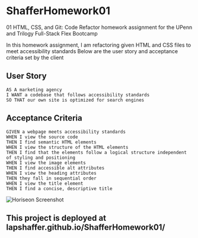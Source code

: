 # ShafferHomework01
01 HTML, CSS, and Git: Code Refactor homework assignment for the UPenn and Trilogy Full-Stack Flex Bootcamp

 In this homework assignment, I am refactoring given HTML and CSS files to meet accessibility standards
 Below are the user story and acceptance criteria set by the client

## User Story

```
AS A marketing agency
I WANT a codebase that follows accessibility standards
SO THAT our own site is optimized for search engines
```

## Acceptance Criteria

```
GIVEN a webpage meets accessibility standards
WHEN I view the source code
THEN I find semantic HTML elements
WHEN I view the structure of the HTML elements
THEN I find that the elements follow a logical structure independent of styling and positioning
WHEN I view the image elements
THEN I find accessible alt attributes
WHEN I view the heading attributes
THEN they fall in sequential order
WHEN I view the title element
THEN I find a concise, descriptive title
```

![Horiseon Screenshot](HoriseonMarketingScreenshot.png)

## This project is deployed at lapshaffer.github.io/ShafferHomework01/